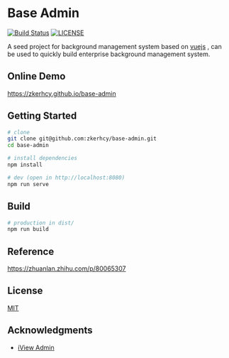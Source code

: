# Base Admin

[![Build Status](https://travis-ci.org/zkerhcy/base-admin.svg?branch=master)](https://travis-ci.org/zkerhcy/base-admin)
[![LICENSE](https://img.shields.io/badge/license-MIT-blue.svg)](https://github.com/zkerhcy/base-admin/blob/master/LICENSE)

A seed project for background management system based on [vuejs](https://github.com/vuejs) , can be used to quickly build enterprise background management system.

## Online Demo

<a href="https://zkerhcy.github.io/base-admin" target="_blank">https://zkerhcy.github.io/base-admin</a>

## Getting Started

```sh
# clone
git clone git@github.com:zkerhcy/base-admin.git
cd base-admin

# install dependencies
npm install

# dev (open in http://localhost:8080)
npm run serve
```

## Build

```sh
# production in dist/
npm run build
```

## Reference

<https://zhuanlan.zhihu.com/p/80065307>

## License

[MIT](http://opensource.org/licenses/MIT)

## Acknowledgments

* [iView Admin](https://github.com/iview/iview-admin)
